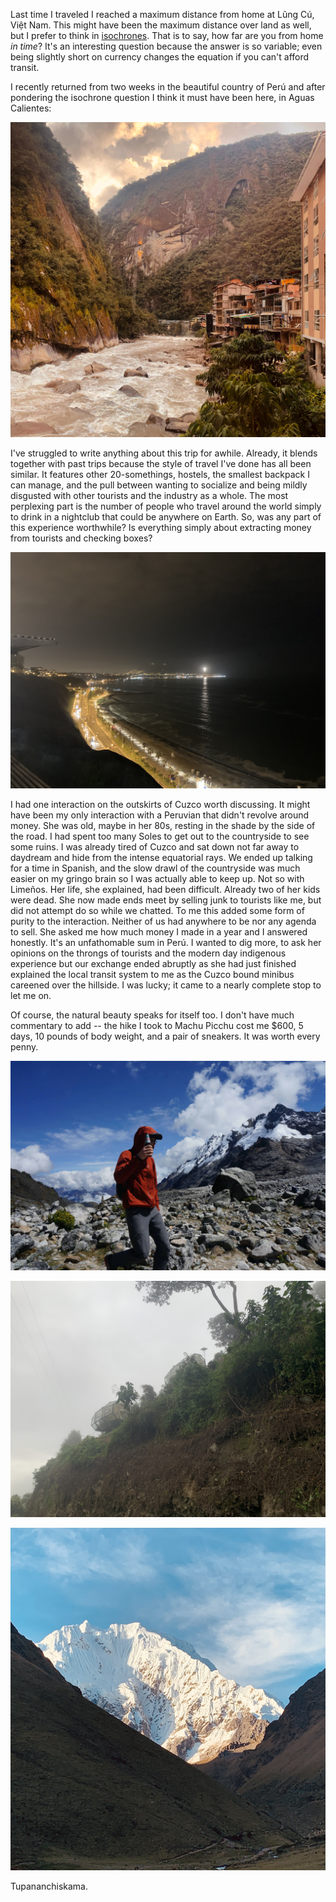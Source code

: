 Last time I traveled I reached a maximum distance from home at Lũng Cú, Việt Nam. This might have been the maximum distance over land as well, but I prefer to think in [isochrones](https://en.wikipedia.org/wiki/Isochrone_map). That is to say, how far are you from home *in time*? It's an interesting question because the answer is so variable; even being slightly short on currency changes the equation if you can't afford transit.

I recently returned from two weeks in the beautiful country of Perú and after pondering the isochrone question I think it must have been here, in Aguas Calientes:

![A row of hotels and restaurants on the edge of the Urubamba river](aguas_calientes.jpg)

I've struggled to write anything about this trip for awhile. Already, it blends together with past trips because the style of travel I've done has all been similar. It features other 20-somethings, hostels, the smallest backpack I can manage, and the pull between wanting to socialize and being mildly disgusted with other tourists and the industry as a whole. The most perplexing part is the number of people who travel around the world simply to drink in a nightclub that could be anywhere on Earth. So, was any part of this experience worthwhile? Is everything simply about extracting money from tourists and checking boxes?

![The view from Larcomar mall in Lima over scree cliffs](lima_night.jpeg)

I had one interaction on the outskirts of Cuzco worth discussing. It might have been my only interaction with a Peruvian that didn't revolve around money. She was old, maybe in her 80s, resting in the shade by the side of the road. I had spent too many Soles to get out to the countryside to see some ruins. I was already tired of Cuzco and sat down not far away to daydream and hide from the intense equatorial rays. We ended up talking for a time in Spanish, and the slow drawl of the countryside was much easier on my gringo brain so I was actually able to keep up. Not so with Limeños. Her life, she explained, had been difficult. Already two of her kids were dead. She now made ends meet by selling junk to tourists like me, but did not attempt do so while we chatted. To me this added some form of purity to the interaction. Neither of us had anywhere to be nor any agenda to sell. She asked me how much money I made in a year and I answered honestly. It's an unfathomable sum in Perú. I wanted to dig more, to ask her opinions on the throngs of tourists and the modern day indigenous experience but our exchange ended abruptly as she had just finished explained the local transit system to me as the Cuzco bound minibus careened over the hillside. I was lucky; it came to a nearly complete stop to let me on.

Of course, the natural beauty speaks for itself too. I don't have much commentary to add -- the hike I took to Machu Picchu cost me $600, 5 days, 10 pounds of body weight, and a pair of sneakers. It was worth every penny.

![A misty rain forest on day 3 of the Salkantay trek](cloud_forest.jpeg)

![Sleeping quarters, now defunct and at risk of falling after one of the frequent landslides in the region](pods.jpeg)

![Salkantay peak, 4600msnm](salkantay.jpeg)

Tupananchiskama.
